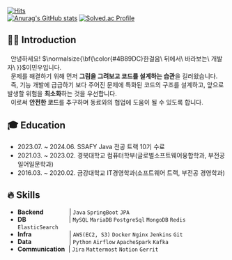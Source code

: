 
[![Hits](https://hits.seeyoufarm.com/api/count/incr/badge.svg?url=https%3A%2F%2Fgithub.com%2Flmw7414%2Fhit-counter&count_bg=%2313DDC7&title_bg=%237C7C7C&icon=apacheairflow.svg&icon_color=%23E7E7E7&title=hits&edge_flat=false)](https://hits.seeyoufarm.com)</br>
[![Anurag's GitHub stats](https://github-readme-stats.vercel.app/api?username=lmw7414)](https://github.com/lmw7414/github-readme-stats)
[![Solved.ac Profile](http://mazassumnida.wtf/api/v2/generate_badge?boj=lmw7414)](https://solved.ac/lmw7414/)
## 👋🏻 **Introduction**

#### 
 &nbsp;&nbsp;안녕하세요! <span>$\normalsize{\bf{\color{#4B89DC}한걸음\ 뒤에서\ 바라보는\ 개발자\ }}$</span>이민우입니다.
 </br>&nbsp;&nbsp;문제를 해결하기 위해 먼저 **그림을 그려보고 코드를 설계하는 습관**을 길러왔습니다.
 </br>&nbsp;&nbsp;즉, 기능 개발에 급급하기 보다 주어진 문제에 특화된 코드의 구조를 설계하고, 앞으로 발생할 위험을 **최소화**하는 것을 우선합니다.
 </br>&nbsp;&nbsp;이로써 **안전한 코드**를 추구하며 동료와의 협업에 도움이 될 수 있도록 합니다.
 
 ## 🎓 Education
- 2023.07. ~ 2024.06.    SSAFY Java 전공 트랙 10기 수료
- 2021.03. ~ 2023.02.    경북대학교 컴퓨터학부(글로벌소프트웨어융합학과, 부전공 일어일문학과)
- 2016.03. ~ 2020.02.    금강대학교 IT경영학과(소프트웨어 트랙, 부전공 경영학과)

## 🔥 **Skills**

- **Backend**&nbsp;&nbsp;&nbsp;&nbsp;&nbsp;&nbsp;&nbsp;&nbsp;&nbsp;&nbsp;&nbsp;&nbsp;&nbsp;&nbsp;&nbsp;| `Java` `SpringBoot` `JPA`
- **DB**&nbsp;&nbsp;&nbsp;&nbsp;&nbsp;&nbsp;&nbsp;&nbsp;&nbsp;&nbsp;&nbsp;&nbsp;&nbsp;&nbsp;&nbsp;&nbsp;&nbsp;&nbsp;&nbsp;&nbsp;&nbsp;&nbsp;&nbsp;&nbsp;&nbsp;| `MySQL` `MariaDB` `PostgreSql` `MongoDB` `Redis` `ElasticSearch`
- **Infra**&nbsp;&nbsp;&nbsp;&nbsp;&nbsp;&nbsp;&nbsp;&nbsp;&nbsp;&nbsp;&nbsp;&nbsp;&nbsp;&nbsp;&nbsp;&nbsp;&nbsp;&nbsp;&nbsp;&nbsp;&nbsp;&nbsp;| `AWS(EC2, S3)` `Docker` `Nginx` `Jenkins` `Git`
- **Data**&nbsp;&nbsp;&nbsp;&nbsp;&nbsp;&nbsp;&nbsp;&nbsp;&nbsp;&nbsp;&nbsp;&nbsp;&nbsp;&nbsp;&nbsp;&nbsp;&nbsp;&nbsp;&nbsp;&nbsp;&nbsp;&nbsp;| `Python` `Airflow` `ApacheSpark` `Kafka`
- **Communication**&nbsp;&nbsp;| `Jira` `Mattermost` `Notion` `Gerrit`
